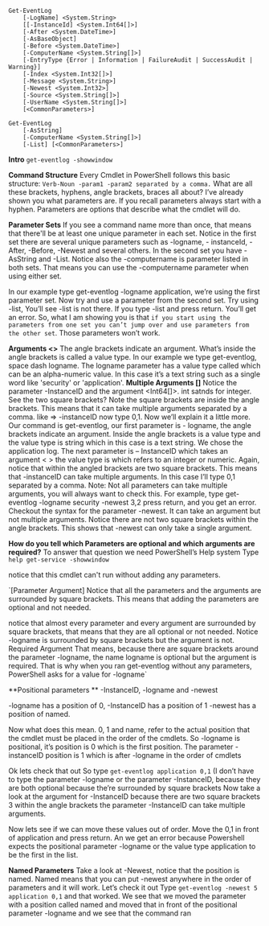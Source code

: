 ```
Get-EventLog 
	[-LogName] <System.String> 
	[[-InstanceId] <System.Int64[]>] 
	[-After <System.DateTime>] 
	[-AsBaseObject] 
	[-Before <System.DateTime>] 
	[-ComputerName <System.String[]>] 
	[-EntryType {Error | Information | FailureAudit | SuccessAudit | Warning}] 
	[-Index <System.Int32[]>] 
	[-Message <System.String>] 
	[-Newest <System.Int32>] 
	[-Source <System.String[]>] 
	[-UserName <System.String[]>] 
	[<CommonParameters>]
    
Get-EventLog 
	[-AsString] 
	[-ComputerName <System.String[]>] 
	[-List] [<CommonParameters>]
```
**Intro** 
`get-eventlog -showwindow`

**Command Structure**
Every Cmdlet in PowerShell follows this basic structure: 
`Verb-Noun -param1 -param2 separated by a comma.` 
What are all these brackets, hyphens, angle brackets, braces all about? I’ve already shown you what parameters are. If you recall parameters always start with a hyphen. Parameters are options that describe what the cmdlet will do. 

**Parameter Sets** 
If you see a command name more than once, that means that there'll be at least one unique parameter in each set. 
Notice in the first set there are several unique parameters such as -logname, - instanceId, - After, -Before, -Newest and several others. 
In the second set you have -AsString and -List.
Notice also the -computername is parameter listed in both sets. That means you can use the -computername parameter when using either set.

In our example type get-eventlog -logname application, we’re using the first parameter set.
Now try and use a parameter from the second set. 
Try using -list, You’ll see -list is not there. If you type -list and press return. You’ll get an error.
So, what I am showing you is that `if you start using the parameters from one set you can’t jump over and use parameters from the other set`. Those parameters won’t work. 

**Arguments <>**
The angle brackets indicate an argument. 
What’s inside the angle brackets is called a value type. 
In our example we type get-eventlog, space dash logname. The logname parameter has a value type called which can be an alpha-numeric value. 
In this case it’s a text string such as a single word like 'security' or 'application'. 
**Multiple Arguments []**
Notice the parameter -InstanceID and the argument <Int64[]>. int satnds for integer. See the two square brackets? 
Note the square brackets are inside the angle brackets. 
This means that it can take multiple arguments separated by a comma. 
like => -instanceID now type 0,1. 
Now we’ll explain it a little more. Our command is get-eventlog, our first parameter is - logname, the angle brackets indicate an argument. Inside the angle brackets is a value type and the value type is string which in this case is a text string. We chose the application log. The next parameter is – InstanceID which takes an argument < > the value type is <Int64> which refers to an integer or numeric. Again, notice that within the angled brackets are two square brackets. This means that -instanceID can take multiple arguments. In this case I’ll type 0,1 separated by a comma. 
Note: Not all parameters can take multiple arguments, you will always want to check this. For example, type get-eventlog -logname security -newest 3,2 press return, and you get an error. 
Checkout the syntax for the parameter -newest. It can take an argument but not multiple arguments. Notice there are not two square brackets within the angle brackets. This shows that -newest can only take a single argument.

**How do you tell which Parameters are optional and which arguments are required?**
To answer that question we need PowerShell’s Help system Type `help get-service -showwindow`

notice that this cmdlet can't run without adding any parameters.  

`[Parameter Argument] Notice that all the parameters and the arguments are surrounded by square brackets. This means that adding the parameters are optional and not needed.

notice that almost every parameter and every argument are surrounded by square brackets, that means that they are all optional or not needed. 
Notice -logname is surrounded by square brackets but the argument is not. Required Argument That means, because there are square brackets around the parameter -logname, the name logname is optional but the argument is required.
That is why when you ran get-eventlog without any parameters, PowerShell asks for a value for -logname`

**Positional parameters **
-InstanceID, -logname and -newest 

-logname has a position of 0, 
-InstanceID has a position of 1 
-newest has a position of named. 

Now what does this mean. 0, 1 and name, refer to the actual position that the cmdlet must be placed in the order of the cmdlets. 
So -logname is positional, it’s position is 0 which is the first position. 
The parameter -instanceID position is 1 which is after -logname in the order of cmdlets 

Ok lets check that out So type `get-eventlog application 0,1` (I don’t have to type the parameter -logname or the parameter -InstanceID, because they are both optional because the’re surrounded by square brackets 
Now take a look at the argument for -InstanceID because there are two square brackets 3 within the angle brackets the parameter -InstanceID can take multiple arguments. 

Now lets see if we can move these values out of order. Move the 0,1 in front of application and press return. An we get an error because Powershell expects the positional parameter -logname or the value type application to be the first in the list. 

**Named Parameters**
Take a look at -Newest, notice that the position is named. Named means that you can put -newest anywhere in the order of parameters and it will work. Let’s check it out Type `get-eventlog -newest 5 application 0,1` and that worked. We see that we moved the parameter with a position called named and moved that in front of the positional parameter -logname and we see that the command ran

